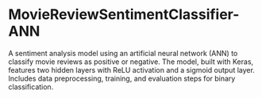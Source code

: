 # MovieReviewSentimentClassifier-ANN
A sentiment analysis model using an artificial neural network (ANN) to classify movie reviews as positive or negative. The model, built with Keras, features two hidden layers with ReLU activation and a sigmoid output layer. Includes data preprocessing, training, and evaluation steps for binary classification.

